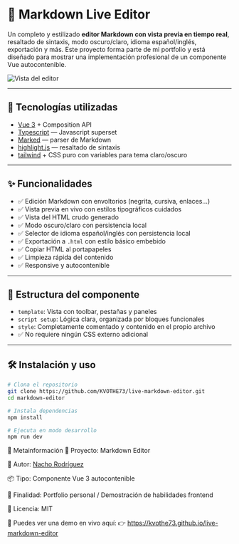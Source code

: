 # 📘 Markdown Live Editor

Un completo y estilizado **editor Markdown con vista previa en tiempo real**, resaltado de sintaxis, modo oscuro/claro, idioma español/inglés, exportación y más. Este proyecto forma parte de mi portfolio y está diseñado para mostrar una implementación profesional de un componente Vue autocontenible.

![Vista del editor](@/assets/markdownPreview.png)

---

## 🚀 Tecnologías utilizadas

- [Vue 3](https://vuejs.org/) + Composition API
- [Typescript](https://www.typescriptlang.org/) — Javascript superset
- [Marked](https://github.com/markedjs/marked) — parser de Markdown
- [highlight.js](https://highlightjs.org/) — resaltado de sintaxis
- [tailwind](https://tailwindcss.com/) + CSS puro con variables para tema claro/oscuro

---

## ✨ Funcionalidades

- ✅ Edición Markdown con envoltorios (negrita, cursiva, enlaces…)
- ✅ Vista previa en vivo con estilos tipográficos cuidados
- ✅ Vista del HTML crudo generado
- ✅ Modo oscuro/claro con persistencia local
- ✅ Selector de idioma español/inglés con persistencia local
- ✅ Exportación a `.html` con estilo básico embebido
- ✅ Copiar HTML al portapapeles
- ✅ Limpieza rápida del contenido
- ✅ Responsive y autocontenible

---

## 🧩 Estructura del componente

- `template`: Vista con toolbar, pestañas y paneles
- `script setup`: Lógica clara, organizada por bloques funcionales
- `style`: Completamente comentado y contenido en el propio archivo
- ✅ No requiere ningún CSS externo adicional

---

## 🛠️ Instalación y uso

```bash
# Clona el repositorio
git clone https://github.com/KVOTHE73/live-markdown-editor.git
cd markdown-editor

# Instala dependencias
npm install

# Ejecuta en modo desarrollo
npm run dev
```

📅 Metainformación
📁 Proyecto: Markdown Editor

🧠 Autor: [Nacho Rodríguez](www.nacho-rodriguez.com)

📦 Tipo: Componente Vue 3 autocontenible

🎯 Finalidad: Portfolio personal / Demostración de habilidades frontend

🔗 Licencia: MIT

📣 Puedes ver una demo en vivo aquí:
👉 https://kvothe73.github.io/live-markdown-editor
